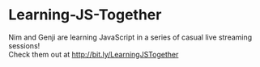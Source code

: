 # Learning-JS-Together
Nim and Genji are learning JavaScript in a series of casual live streaming sessions!  
Check them out at http://bit.ly/LearningJSTogether
